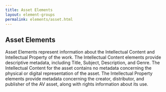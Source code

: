 ```yaml
---
title: Asset Elements
layout: element-groups
permalink: elements/asset.html
---
```


<h2 class="ele-title-highlight">Asset Elements</h2>

Asset Elements represent information about the Intellectual Content and Intellectual Property of the work. The Intellectual Content elements provide descriptive metadata, including Title, Subject, Description, and Genre. The Intellectual Content for the asset contains no metadata concerning the physical or digital representation of the asset. The Intellectual Property elements provide metadata concerning the creator, distributor, and publisher of the AV asset, along with rights information about its use.
